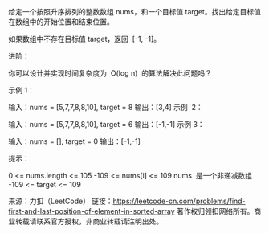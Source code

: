 给定一个按照升序排列的整数数组 nums，和一个目标值 target。找出给定目标值在数组中的开始位置和结束位置。

如果数组中不存在目标值 target，返回  [-1, -1]。

进阶：

你可以设计并实现时间复杂度为  O(log n)  的算法解决此问题吗？



示例 1：

输入：nums = [5,7,7,8,8,10], target = 8
输出：[3,4]
示例  2：

输入：nums = [5,7,7,8,8,10], target = 6
输出：[-1,-1]
示例 3：

输入：nums = [], target = 0
输出：[-1,-1]



提示：

0 <= nums.length <= 105
-109 <= nums[i] <= 109
nums  是一个非递减数组
-109 <= target <= 109

来源：力扣（LeetCode）
链接：https://leetcode-cn.com/problems/find-first-and-last-position-of-element-in-sorted-array
著作权归领扣网络所有。商业转载请联系官方授权，非商业转载请注明出处。
